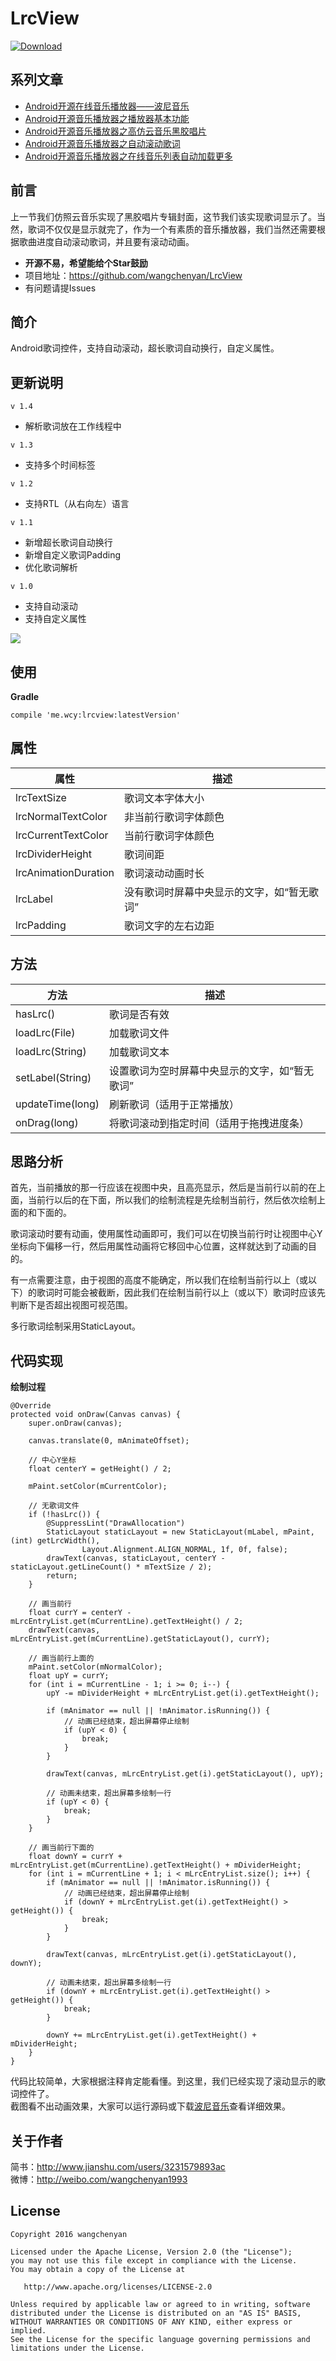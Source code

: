 # LrcView
[![Download](https://api.bintray.com/packages/chanwong21/maven/lrcview/images/download.svg)](https://bintray.com/chanwong21/maven/lrcview/_latestVersion)

## 系列文章
* [Android开源在线音乐播放器——波尼音乐](http://www.jianshu.com/p/1c0f5c4f64fa)
* [Android开源音乐播放器之播放器基本功能](http://www.jianshu.com/p/bc2f779a5400)
* [Android开源音乐播放器之高仿云音乐黑胶唱片](http://www.jianshu.com/p/f1d8eb8bb3e5)
* [Android开源音乐播放器之自动滚动歌词](http://www.jianshu.com/p/0feb6171b0c5)
* [Android开源音乐播放器之在线音乐列表自动加载更多](http://www.jianshu.com/p/576564627c96)

## 前言
上一节我们仿照云音乐实现了黑胶唱片专辑封面，这节我们该实现歌词显示了。当然，歌词不仅仅是显示就完了，作为一个有素质的音乐播放器，我们当然还需要根据歌曲进度自动滚动歌词，并且要有滚动动画。

* **开源不易，希望能给个Star鼓励**
* 项目地址：https://github.com/wangchenyan/LrcView
* 有问题请提Issues

## 简介
Android歌词控件，支持自动滚动，超长歌词自动换行，自定义属性。

## 更新说明
`v 1.4`
* 解析歌词放在工作线程中

`v 1.3`
* 支持多个时间标签

`v 1.2`
* 支持RTL（从右向左）语言

`v 1.1`
* 新增超长歌词自动换行
* 新增自定义歌词Padding
* 优化歌词解析

`v 1.0`
* 支持自动滚动
* 支持自定义属性

![](https://raw.githubusercontent.com/wangchenyan/LrcView/master/art/screenshot.gif)

## 使用
**Gradle**
```
compile 'me.wcy:lrcview:latestVersion'
```

## 属性
| 属性 | 描述 |
| ---- | ---- |
| lrcTextSize | 歌词文本字体大小 |
| lrcNormalTextColor | 非当前行歌词字体颜色 |
| lrcCurrentTextColor | 当前行歌词字体颜色 |
| lrcDividerHeight | 歌词间距 |
| lrcAnimationDuration | 歌词滚动动画时长 |
| lrcLabel | 没有歌词时屏幕中央显示的文字，如“暂无歌词” |
| lrcPadding | 歌词文字的左右边距 |

## 方法
| 方法 | 描述 |
| ---- | ---- |
| hasLrc() | 歌词是否有效 |
| loadLrc(File) | 加载歌词文件 |
| loadLrc(String) | 加载歌词文本 |
| setLabel(String) | 设置歌词为空时屏幕中央显示的文字，如“暂无歌词” |
| updateTime(long) | 刷新歌词（适用于正常播放） |
| onDrag(long) | 将歌词滚动到指定时间（适用于拖拽进度条） |

## 思路分析
首先，当前播放的那一行应该在视图中央，且高亮显示，然后是当前行以前的在上面，当前行以后的在下面，所以我们的绘制流程是先绘制当前行，然后依次绘制上面的和下面的。

歌词滚动时要有动画，使用属性动画即可，我们可以在切换当前行时让视图中心Y坐标向下偏移一行，然后用属性动画将它移回中心位置，这样就达到了动画的目的。

有一点需要注意，由于视图的高度不能确定，所以我们在绘制当前行以上（或以下）的歌词时可能会被截断，因此我们在绘制当前行以上（或以下）歌词时应该先判断下是否超出视图可视范围。

多行歌词绘制采用StaticLayout。

## 代码实现
**绘制过程**
```
@Override
protected void onDraw(Canvas canvas) {
    super.onDraw(canvas);

    canvas.translate(0, mAnimateOffset);

    // 中心Y坐标
    float centerY = getHeight() / 2;

    mPaint.setColor(mCurrentColor);

    // 无歌词文件
    if (!hasLrc()) {
        @SuppressLint("DrawAllocation")
        StaticLayout staticLayout = new StaticLayout(mLabel, mPaint, (int) getLrcWidth(),
                Layout.Alignment.ALIGN_NORMAL, 1f, 0f, false);
        drawText(canvas, staticLayout, centerY - staticLayout.getLineCount() * mTextSize / 2);
        return;
    }

    // 画当前行
    float currY = centerY - mLrcEntryList.get(mCurrentLine).getTextHeight() / 2;
    drawText(canvas, mLrcEntryList.get(mCurrentLine).getStaticLayout(), currY);

    // 画当前行上面的
    mPaint.setColor(mNormalColor);
    float upY = currY;
    for (int i = mCurrentLine - 1; i >= 0; i--) {
        upY -= mDividerHeight + mLrcEntryList.get(i).getTextHeight();

        if (mAnimator == null || !mAnimator.isRunning()) {
            // 动画已经结束，超出屏幕停止绘制
            if (upY < 0) {
                break;
            }
        }

        drawText(canvas, mLrcEntryList.get(i).getStaticLayout(), upY);

        // 动画未结束，超出屏幕多绘制一行
        if (upY < 0) {
            break;
        }
    }

    // 画当前行下面的
    float downY = currY + mLrcEntryList.get(mCurrentLine).getTextHeight() + mDividerHeight;
    for (int i = mCurrentLine + 1; i < mLrcEntryList.size(); i++) {
        if (mAnimator == null || !mAnimator.isRunning()) {
            // 动画已经结束，超出屏幕停止绘制
            if (downY + mLrcEntryList.get(i).getTextHeight() > getHeight()) {
                break;
            }
        }

        drawText(canvas, mLrcEntryList.get(i).getStaticLayout(), downY);

        // 动画未结束，超出屏幕多绘制一行
        if (downY + mLrcEntryList.get(i).getTextHeight() > getHeight()) {
            break;
        }

        downY += mLrcEntryList.get(i).getTextHeight() + mDividerHeight;
    }
}
```

代码比较简单，大家根据注释肯定能看懂。到这里，我们已经实现了滚动显示的歌词控件了。<br>
截图看不出动画效果，大家可以运行源码或下载[波尼音乐](http://fir.im/ponymusic)查看详细效果。

## 关于作者
简书：http://www.jianshu.com/users/3231579893ac<br>
微博：http://weibo.com/wangchenyan1993

## License

    Copyright 2016 wangchenyan

    Licensed under the Apache License, Version 2.0 (the "License");
    you may not use this file except in compliance with the License.
    You may obtain a copy of the License at

       http://www.apache.org/licenses/LICENSE-2.0

    Unless required by applicable law or agreed to in writing, software
    distributed under the License is distributed on an "AS IS" BASIS,
    WITHOUT WARRANTIES OR CONDITIONS OF ANY KIND, either express or implied.
    See the License for the specific language governing permissions and
    limitations under the License.
